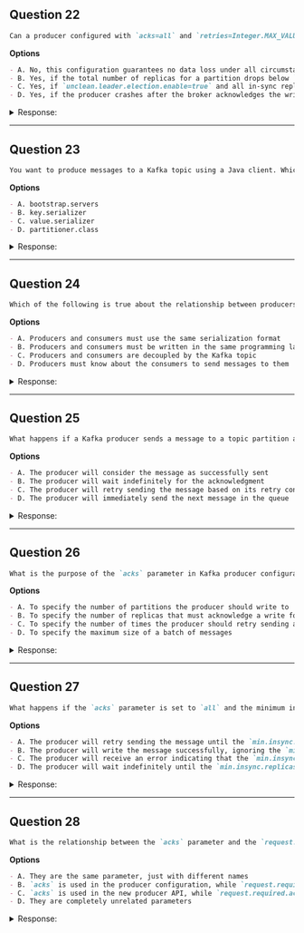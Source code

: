 ## Question 22

```markdown
Can a producer configured with `acks=all` and `retries=Integer.MAX_VALUE` ever experience data loss?
```

**Options**

```markdown
- A. No, this configuration guarantees no data loss under all circumstances
- B. Yes, if the total number of replicas for a partition drops below `min.insync.replicas`
- C. Yes, if `unclean.leader.election.enable=true` and all in-sync replicas fail
- D. Yes, if the producer crashes after the broker acknowledges the write but before the producer records the acknowledgment
```

<details><summary>Response:</summary>

**Answer:** B, C, D

**Explanation:**

```markdown
This configuration offers strong durability, but not perfect guarantees in all failure modes:

- A. False – some rare but real loss scenarios remain.
- B. If replicas drop below `min.insync.replicas`, Kafka rejects writes and data may be lost if retries are exhausted.
- C. If unclean leader election is allowed, a stale replica can become leader, causing message loss.
- D. A producer crash between broker acknowledgment and local acknowledgment tracking can lead to perceived loss.
```

</details>

---

## Question 23

```markdown
You want to produce messages to a Kafka topic using a Java client. Which of the following is NOT a required configuration for the producer?
```

**Options**

```markdown
- A. bootstrap.servers
- B. key.serializer
- C. value.serializer
- D. partitioner.class
```

<details><summary>Response:</summary>

**Answer:** D

**Explanation:**

```markdown
Kafka producers require `bootstrap.servers`, `key.serializer`, and `value.serializer`.
- A, B, and C are essential.
- D is optional – Kafka uses a default partitioner unless a custom one is specified.
```

</details>

---

## Question 24

```markdown
Which of the following is true about the relationship between producers and consumers in Kafka?
```

**Options**

```markdown
- A. Producers and consumers must use the same serialization format
- B. Producers and consumers must be written in the same programming language
- C. Producers and consumers are decoupled by the Kafka topic
- D. Producers must know about the consumers to send messages to them
```

<details><summary>Response:</summary>

**Answer:** C

**Explanation:**

```markdown
Kafka decouples producers and consumers via topics.

- A. False – Kafka supports many serialization formats.
- B. False – Kafka is language-agnostic.
- C. True – Producers and consumers operate independently through topics.
- D. False – Producers don’t know or care about consumers.
```

</details>

---

## Question 25

```markdown
What happens if a Kafka producer sends a message to a topic partition and does not receive an acknowledgment from the broker?
```

**Options**

```markdown
- A. The producer will consider the message as successfully sent
- B. The producer will wait indefinitely for the acknowledgment
- C. The producer will retry sending the message based on its retry configuration
- D. The producer will immediately send the next message in the queue
```

<details><summary>Response:</summary>

**Answer:** C

**Explanation:**

```markdown
If the broker doesn’t acknowledge the write, the producer retries based on its configuration:

- A. False – Acknowledgment is required.
- B. False – Producer uses `request.timeout.ms`.
- C. True – Producer retries if `retries > 0`.
- D. False – Retries precede sending the next message.
```

</details>

---

## Question 26

```markdown
What is the purpose of the `acks` parameter in Kafka producer configuration?
```

**Options**

```markdown
- A. To specify the number of partitions the producer should write to
- B. To specify the number of replicas that must acknowledge a write for it to be considered successful
- C. To specify the number of times the producer should retry sending a message
- D. To specify the maximum size of a batch of messages
```

<details><summary>Response:</summary>

**Answer:** B

**Explanation:**

```markdown
`acks` controls how many broker acknowledgments are needed for a write to succeed:

- A. False – unrelated to partitions.
- B. True – defines durability level.
- C. False – that’s `retries`.
- D. False – that’s `batch.size`.
```

</details>

---

## Question 27

```markdown
What happens if the `acks` parameter is set to `all` and the minimum in-sync replicas (`min.insync.replicas`) setting is not satisfied?
```

**Options**

```markdown
- A. The producer will retry sending the message until the `min.insync.replicas` requirement is met
- B. The producer will write the message successfully, ignoring the `min.insync.replicas` setting
- C. The producer will receive an error indicating that the `min.insync.replicas` requirement is not met
- D. The producer will wait indefinitely until the `min.insync.replicas` requirement is met
```

<details><summary>Response:</summary>

**Answer:** C

**Explanation:**

```markdown
When `acks=all`, if in-sync replicas < `min.insync.replicas`, the broker rejects the write:

- A. False – producer does not retry endlessly.
- B. False – it respects this constraint.
- C. True – error is returned.
- D. False – the producer will timeout or error.
```

</details>

---

## Question 28

```markdown
What is the relationship between the `acks` parameter and the `request.required.acks` parameter in Kafka?
```

**Options**

```markdown
- A. They are the same parameter, just with different names
- B. `acks` is used in the producer configuration, while `request.required.acks` is used in the consumer configuration
- C. `acks` is used in the new producer API, while `request.required.acks` is used in the old producer API
- D. They are completely unrelated parameters
```

<details><summary>Response:</summary>

**Answer:** C

**Explanation:**

```markdown
`acks` and `request.required.acks` serve the same purpose:

- A. Not quite – naming reflects API version.
- B. False – both are producer configs.
- C. True – `acks` is for the new producer API; `request.required.acks` was used in the legacy one.
- D. False – they are related.
```

</details>
